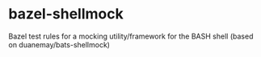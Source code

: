 # bazel-shellmock
Bazel test rules for a mocking utility/framework for the BASH shell (based on duanemay/bats-shellmock) 
